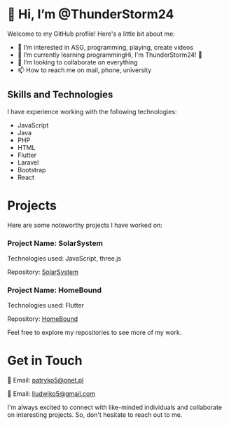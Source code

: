 # 👋 Hi, I’m @ThunderStorm24

Welcome to my GitHub profile! Here's a little bit about me:

- 👀 I’m interested in ASG, programming, playing, create videos
- 🌱 I’m currently learning programmingHi, I'm ThunderStorm24! 👋
- 💞️ I’m looking to collaborate on everything
- 📫 How to reach me on mail, phone, university

## Skills and Technologies

I have experience working with the following technologies:

- JavaScript
- Java
- PHP
- HTML
- Flutter
- Laravel
- Bootstrap
- React

# Projects

Here are some noteworthy projects I have worked on:

### Project Name: SolarSystem

Technologies used: JavaScript, three.js

Repository: [SolarSystem](https://github.com/ThunderStorm24/Solar_System)

### Project Name: HomeBound

Technologies used: Flutter

Repository: [HomeBound](https://github.com/ThunderStorm24/HomeBound)


Feel free to explore my repositories to see more of my work.

# Get in Touch

📧 Email: patryko5@onet.pl

📧 Email: lludwiko5@gmail.com


I'm always excited to connect with like-minded individuals and collaborate on interesting projects. So, don't hesitate to reach out to me.

<!---
ThunderStorm24/ThunderStorm24 is a ✨ special ✨ repository because its `README.md` (this file) appears on your GitHub profile.
You can click the Preview link to take a look at your changes.
--->
